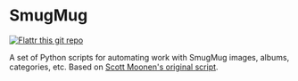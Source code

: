 SmugMug
=======
[![Flattr this git repo](http://api.flattr.com/button/flattr-badge-large.png)](https://flattr.com/submit/auto?user_id=scottwallacesh&url=https://github.com/scottwallacesh/SmugMug&title=SmugMug&language=&tags=github&category=software)

A set of Python scripts for automating work with SmugMug images, albums, categories, etc.  Based on [Scott Moonen's original script](http://scottmoonen.com/2008/12/01/smugmug-uploader/).
